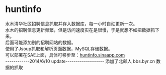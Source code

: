 huntinfo
========

水木清华社区招聘信息抓取并存入数据库，每一小时自动更新一次。<br/>
水木的招聘信息更新频繁，但是访问速度实在是很慢，于是就想不如把数据抓下来。<br/>
后面可能添加别的招聘网站的数据。<br/>
使用了Jsoup抓取和解析页面数据，MySQL存储数据。<br/>
可以部署在SAE上面，具体可移步至：<a href="huntinfo.sinaapp.com" target="_blank">huntinfo.sinaapp.com</a><br/>
------------2014/6/10 update-------------------
添加了北邮人 bbs.byr.cn 数据的抓取

